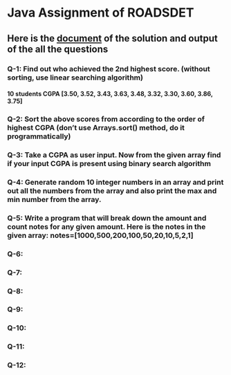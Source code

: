 # Java Assignment of ROADSDET 
## Here is the [document](https://docs.google.com/document/d/1PNzjOJflIELnIrFlSXgSI-hNwXHuTP4_uW9nqXf-byk/edit?usp=sharing) of the solution and output of the all the questions
### Q-1: Find out who achieved the 2nd highest score. (without sorting, use linear searching algorithm)
####       10 students CGPA [3.50, 3.52, 3.43, 3.63, 3.48, 3.32, 3.30, 3.60, 3.86, 3.75]
### Q-2: Sort the above scores from according to the order of highest CGPA (don’t use Arrays.sort() method, do it programmatically)
### Q-3: Take a CGPA as user input. Now from the given array find if your input CGPA is present using binary search algorithm
### Q-4: Generate random 10 integer numbers in an array and print out all the numbers from the array and also print the max and min number from the array.
### Q-5: Write a program that will break down the amount and count notes for any given amount. Here is the notes in the given array: notes=[1000,500,200,100,50,20,10,5,2,1]
### Q-6: 
### Q-7: 
### Q-8: 
### Q-9: 
### Q-10: 
### Q-11: 
### Q-12: 
